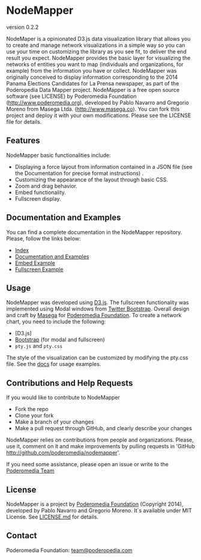 # NodeMapper
version 0.2.2

NodeMaper is a opinionated D3.js data visualization library that allows you to create and manage network visualizations in a simple way so you can use your time on customizing the library as you see fit, to deliver the end result you expect. NodeMapper provides the basic layer for visualizing the networks of entities you want to map (individuals and organizations, for example) from the information you have or collect. 
NodeMapper was originally conceived to display information corresponding to the 2014 Panama Elections Candidates for La Prensa newspaper, as part of the Poderopedia Data Mapper project. NodeMapper is a free open source software (see LICENSE) by Poderomedia Foundation (http://www.poderomedia.org), developed by Pablo Navarro and Gregorio Moreno from Masega Ltda. (http://www.masega.co). You can fork this project and deploy it with your own modifications. Please see the LICENSE file for details.

## Features

NodeMapper basic functionalities include:

- Displaying a force layout from information contained in a JSON file (see the Documentation for precise format instructions) .
- Customizing the appearance of the layout through basic CSS.
- Zoom and drag behavior.
- Embed functionality.
- Fullscreen display.

## Documentation and Examples

You can find a complete documentation in the NodeMapper repository. Please, follow the links below:

- [Index](http://poderomedia.github.io/nodemapper)
- [Documentation and Examples](http://poderomedia.github.io/nodemapper/docs)
- [Embed Example](http://poderomedia.github.io/nodemapper/pages/embed-demo)
- [Fullscreen Example](http://poderomedia.github.io/nodemapper/pages/fullscreen-demo)

## Usage

NodeMapper was developed using  [D3.js](http://d3js.org/). The fullscreen functionality was implemented using Modal windows from [Twitter Bootstrap](http://getbootstrap.com). Overall design and craft by [Masega](http://www.masega.co) for [Poderomedia Foundation](http://www.poderomedia.org). To create a network chart, you need to include the following:

- [D3.js]
- [Bootstrap](http://getbootstrap.com) (for modal and fullscreen)
- `pty.js` and `pty.css`

The style of the visualization can be customized by modifying the pty.css file. See the [docs](http://poderomedia.github.io/nodemapper/docs) for usage examples.

## Contributions and Help Requests

If you would like to contribute to NodeMapper 

* Fork the repo
* Clone your fork
* Make a branch of your changes
* Make a pull request through GitHub, and clearly describe your changes

NodeMapper relies on contributions from people and organizations. Please, use it, comment on it and make improvements by pulling requests in 'GitHub <http://github.com/poderomedia/nodemapper>'.

If you need some assistance, please open an issue or write to the [Poderomedia Team](team@poderopedia.com)

## License

NodeMapper is a project by [Poderomedia Foundation](http://www.poderomedia.org) (Copyright 2014), developed by Pablo Navarro and Gregorio Moreno. It`s available under MIT License. See [LICENSE.md](LICENSE.md) for details.

## Contact

Poderomedia Foundation: team@poderopedia.com
